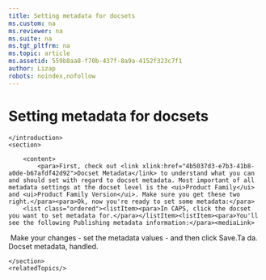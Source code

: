 ```yaml
---
title: Setting metadata for docsets
ms.custom: na
ms.reviewer: na
ms.suite: na
ms.tgt_pltfrm: na
ms.topic: article
ms.assetid: 559b8aa8-f70b-437f-8a9a-4152f323c7f1
author: Lizap
robots: noindex,nofollow
---
```

# Setting metadata for docsets
<?xml version="1.0" encoding="UTF-8"?>
<developerConceptualDocument xmlns="http://ddue.schemas.microsoft.com/authoring/2003/5" xmlns:xsi="http://www.w3.org/2001/XMLSchema-instance" xsi:schemaLocation="http://ddue.schemas.microsoft.com/authoring/2003/5 http://dduestorage.blob.core.windows.net/ddueschema/developer.xsd" xmlns:xlink="http://www.w3.org/1999/xlink">
    <introduction>
        
    </introduction>
    <section>
        
        <content>
            <para>First, check out <link xlink:href="4b5037d3-e7b3-41b8-a0de-b67afdf42d92">Docset Metadata</link> to understand what you can and should set with regard to docset metadata. Most important of all metadata settings at the docset level is the <ui>Product Family</ui> and <ui>Product Family Version</ui>. Make sure you get these two right.</para><para>Ok, now you're ready to set some metadata:</para>
        <list class="ordered"><listItem><para>In CAPS, click the docset you want to set metadata for.</para></listItem><listItem><para>You'll see the following Publishing metadata information:</para><mediaLink>
<image xlink:href="d988e975-6472-4e1e-9ca8-8d403c146724"/>
</mediaLink></listItem><listItem><para>Make your changes - set the metadata values - and then click <ui>Save</ui>.</para></listItem></list><para>Ta da. Docset metadata, handled.</para></content>
        
    </section>
    <relatedTopics/>
</developerConceptualDocument>
